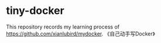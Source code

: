 # tiny-docker
This repository records my learning process of  https://github.com/xianlubird/mydocker. 《自己动手写Docker》
